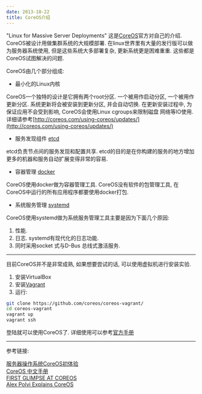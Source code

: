 ```yaml
---
date: 2013-10-22
title: CoreOS介绍
---
```


"Linux for Massive Server Deployments" 这是[CoreOS](http://coreos.com/)官方对自己的介绍. 
CoreOS被设计用做集群系统的大规模部署. 在linux世界里有大量的发行版可以做为服务器系统使用, 但是这些系统大多部署复杂, 更新系统更是困难重重. 这些都是CoreOS试图解决的问题.

CoreOS由几个部分组成:

* 最小化的Linux内核

CoreOS一个独特的设计是它拥有两个root分区. 一个被用作启动分区, 一个被用作更新分区. 系统更新将会被安装到更新分区, 并会自动切换. 在更新安装过程中, 为保证应用不会受到影响, CoreOS会使用Linux cgroups来限制磁盘 网络等IO使用. 详细请参考[http://coreos.com/using-coreos/updates/](http://coreos.com/using-coreos/updates/)

* 服务发现组件 [etcd](https://github.com/coreos/etcd)

etcd负责节点间的服务发现和配置共享. etcd的目的是在你构建的服务的地方增加更多的机器和服务自动扩展变得非常的容易.

* 容器管理 [docker](http://www.docker.io/)

CoreOS使用docker做为容器管理工具. CoreOS没有软件的包管理工具, 在CoreOS中运行的所有应用程序都要使用docker打包. 

* 系统服务管理 [systemd](http://zh.wikipedia.org/wiki/Systemd)

CoreOS使用systemd做为系统服务管理工具主要是因为下面几个原因:

1. 性能. 
2. 日志. systemd有现代化的日志功能.
3. 同时采用socket 式与D-Bus 总线式激活服务.

----

目前CoreOS并不是非常成熟, 如果想要尝试的话, 可以使用虚拟机进行安装实验.

1. 安装VirtualBox
2. 安装[Vagrant](/2013/08/30/vagrant.html)
3. 运行:

```sh
git clone https://github.com/coreos/coreos-vagrant/
cd coreos-vagrant
vagrant up
vagrant ssh
```

登陆就可以使用CoreOS了. 详细使用可以参考[官方手册](http://coreos.com/docs/vagrant/)

---

参考链接:

[服务器操作系统CoreOS初体验](http://www.blogjava.net/yongboy/archive/2013/08/26/403325.html)  
[CoreOS 中文手册](https://github.com/cloudcube/coreos-manual-chinese)  
[FIRST GLIMPSE AT COREOS](http://www.sebastien-han.fr/blog/2013/09/03/first-glimpse-at-coreos/)   
[Alex Polvi Explains CoreOS](http://www.activestate.com/blog/2013/08/alex-polvi-explains-coreos)
